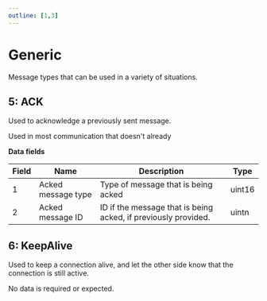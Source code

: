 ```yaml
---
outline: [1,3]
---
```


# Generic

Message types that can be used in a variety of situations.

## 5: ACK

Used to acknowledge a previously sent message.

Used in most communication that doesn't already

**Data fields**

| Field | Name               | Description                         | Type |
| ----- | ------------------ | ----------------------------------- | ---- |
| 1     | Acked message type | Type of message that is being acked |  uint16    |
| 2     | Acked message ID   | ID if the message that is being acked, if previously provided. | uintn |

## 6: KeepAlive

Used to keep a connection alive, and let the other side know that the connection is still active.

No data is required or expected.
